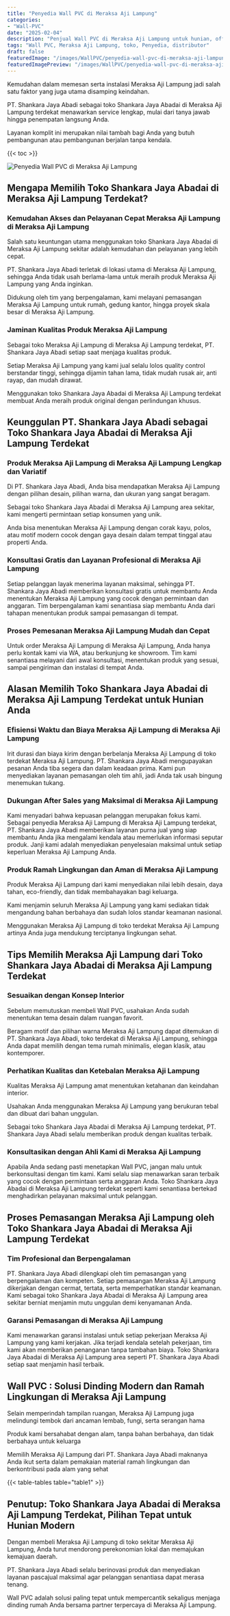 ```yaml
---
title: "Penyedia Wall PVC di Meraksa Aji Lampung"
categories:
- "Wall-PVC"
date: "2025-02-04"
description: "Penjual Wall PVC di Meraksa Aji Lampung untuk hunian, office, dan ritel. Material unggulan, beragam motif, pilihan warna menarik, beserta jasa penempatan ditangani oleh tim berpengalaman dan jaminan resmi!|Jasa distribusi Wall PVC di Meraksa Aji Lampung untuk keperluan tempat tinggal, perkantoran, maupun ritel, dengan material unggulan dan instalasi oleh tim ahli dan garansi resmi.|Solusi Wall PVC di Meraksa Aji Lampung yang terpercaya bagi hunian, perkantoran, dan ritel, dengan panel berkualitas dan penempatan ditangani oleh tenaga ahli ahli serta jaminan resmi.|Penyediaan Wall PVC di Meraksa Aji Lampung bagi rumah, office, dan toko, dengan panel terbaik dan instalasi ditangani oleh tim ahli, lengkap beserta kepastian resmi.}"
tags: "Wall PVC, Meraksa Aji Lampung, toko, Penyedia, distributor"
draft: false
featuredImage: "/images/WallPVC/penyedia-wall-pvc-di-meraksa-aji-lampung.png"
featuredImagePreview: "/images/WallPVC/penyedia-wall-pvc-di-meraksa-aji-lampung.png"
---
```


Kemudahan dalam memesan serta instalasi Meraksa Aji Lampung jadi salah satu faktor yang juga utama disamping keindahan.

PT. Shankara Jaya Abadi sebagai toko Shankara Jaya Abadai di Meraksa Aji Lampung terdekat menawarkan service lengkap, mulai dari tanya jawab hingga penempatan langsung Anda.

Layanan komplit ini merupakan nilai tambah bagi Anda yang butuh pembangunan atau pembangunan berjalan tanpa kendala.

{{< toc >}}

![Penyedia Wall PVC di Meraksa Aji Lampung](/images/Wall-PVC/Penyedia-Wall-PVC-di-Meraksa-Aji-Lampung.png)

## Mengapa Memilih Toko Shankara Jaya Abadai di Meraksa Aji Lampung Terdekat?

### Kemudahan Akses dan Pelayanan Cepat Meraksa Aji Lampung di Meraksa Aji Lampung

Salah satu keuntungan utama menggunakan toko Shankara Jaya Abadai di Meraksa Aji Lampung sekitar adalah kemudahan dan pelayanan yang lebih cepat.

PT. Shankara Jaya Abadi terletak di lokasi utama di Meraksa Aji Lampung, sehingga Anda tidak usah berlama-lama untuk meraih produk Meraksa Aji Lampung yang Anda inginkan.

Didukung oleh tim yang berpengalaman, kami melayani pemasangan Meraksa Aji Lampung untuk rumah, gedung kantor, hingga proyek skala besar di Meraksa Aji Lampung.

### Jaminan Kualitas Produk Meraksa Aji Lampung

Sebagai toko Meraksa Aji Lampung di Meraksa Aji Lampung terdekat, PT. Shankara Jaya Abadi setiap saat menjaga kualitas produk.

Setiap Meraksa Aji Lampung yang kami jual selalu lolos quality control berstandar tinggi, sehingga dijamin tahan lama, tidak mudah rusak air, anti rayap, dan mudah dirawat.

Menggunakan toko Shankara Jaya Abadai di Meraksa Aji Lampung terdekat membuat Anda meraih produk original dengan perlindungan khusus.

## Keunggulan PT. Shankara Jaya Abadi sebagai Toko Shankara Jaya Abadai di Meraksa Aji Lampung Terdekat

### Produk Meraksa Aji Lampung di Meraksa Aji Lampung Lengkap dan Variatif

Di PT. Shankara Jaya Abadi, Anda bisa mendapatkan Meraksa Aji Lampung dengan pilihan desain, pilihan warna, dan ukuran yang sangat beragam.

Sebagai toko Shankara Jaya Abadai di Meraksa Aji Lampung area sekitar, kami mengerti permintaan setiap konsumen yang unik.

Anda bisa menentukan Meraksa Aji Lampung dengan corak kayu, polos, atau motif modern cocok dengan gaya desain dalam tempat tinggal atau properti Anda.

### Konsultasi Gratis dan Layanan Profesional di Meraksa Aji Lampung

Setiap pelanggan layak menerima layanan maksimal, sehingga PT. Shankara Jaya Abadi memberikan konsultasi gratis untuk membantu Anda menentukan Meraksa Aji Lampung yang cocok dengan permintaan dan anggaran. Tim berpengalaman kami senantiasa siap membantu Anda dari tahapan menentukan produk sampai pemasangan di tempat.

### Proses Pemesanan Meraksa Aji Lampung Mudah dan Cepat

Untuk order Meraksa Aji Lampung di Meraksa Aji Lampung, Anda hanya perlu kontak kami via WA, atau berkunjung ke showroom. Tim kami senantiasa melayani dari awal konsultasi, menentukan produk yang sesuai, sampai pengiriman dan instalasi di tempat Anda.

## Alasan Memilih Toko Shankara Jaya Abadai di Meraksa Aji Lampung Terdekat untuk Hunian Anda

### Efisiensi Waktu dan Biaya Meraksa Aji Lampung di Meraksa Aji Lampung

Irit durasi dan biaya kirim dengan berbelanja Meraksa Aji Lampung di toko terdekat Meraksa Aji Lampung. PT. Shankara Jaya Abadi mengupayakan pesanan Anda tiba segera dan dalam keadaan prima. Kami pun menyediakan layanan pemasangan oleh tim ahli, jadi Anda tak usah bingung menemukan tukang.

### Dukungan After Sales yang Maksimal di Meraksa Aji Lampung

Kami menyadari bahwa kepuasan pelanggan merupakan fokus kami. Sebagai penyedia Meraksa Aji Lampung di Meraksa Aji Lampung terdekat, PT. Shankara Jaya Abadi memberikan layanan purna jual yang siap membantu Anda jika mengalami kendala atau memerlukan informasi seputar produk. Janji kami adalah menyediakan penyelesaian maksimal untuk setiap keperluan Meraksa Aji Lampung Anda.

### Produk Ramah Lingkungan dan Aman di Meraksa Aji Lampung

Produk Meraksa Aji Lampung dari kami menyediakan nilai lebih desain, daya tahan, eco-friendly, dan tidak membahayakan bagi keluarga.

Kami menjamin seluruh Meraksa Aji Lampung yang kami sediakan tidak mengandung bahan berbahaya dan sudah lolos standar keamanan nasional.

Menggunakan Meraksa Aji Lampung di toko terdekat Meraksa Aji Lampung artinya Anda juga mendukung terciptanya lingkungan sehat.

## Tips Memilih Meraksa Aji Lampung dari Toko Shankara Jaya Abadai di Meraksa Aji Lampung Terdekat

### Sesuaikan dengan Konsep Interior 

Sebelum memutuskan membeli Wall PVC, usahakan Anda sudah menentukan tema desain dalam ruangan favorit.

Beragam motif dan pilihan warna Meraksa Aji Lampung dapat ditemukan di PT. Shankara Jaya Abadi, toko terdekat di Meraksa Aji Lampung, sehingga Anda dapat memilih dengan tema rumah minimalis, elegan klasik, atau kontemporer.

### Perhatikan Kualitas dan Ketebalan Meraksa Aji Lampung

Kualitas Meraksa Aji Lampung amat menentukan ketahanan dan keindahan interior.

Usahakan Anda menggunakan Meraksa Aji Lampung yang berukuran tebal dan dibuat dari bahan unggulan.

Sebagai toko Shankara Jaya Abadai di Meraksa Aji Lampung terdekat, PT. Shankara Jaya Abadi selalu memberikan produk dengan kualitas terbaik.

### Konsultasikan dengan Ahli Kami di Meraksa Aji Lampung

Apabila Anda sedang pasti menetapkan Wall PVC, jangan malu untuk berkonsultasi dengan tim kami. Kami selalu siap menawarkan saran terbaik yang cocok dengan permintaan serta anggaran Anda. Toko Shankara Jaya Abadai di Meraksa Aji Lampung terdekat seperti kami senantiasa bertekad menghadirkan pelayanan maksimal untuk pelanggan.

## Proses Pemasangan Meraksa Aji Lampung oleh Toko Shankara Jaya Abadai di Meraksa Aji Lampung Terdekat

### Tim Profesional dan Berpengalaman

PT. Shankara Jaya Abadi dilengkapi oleh tim pemasangan yang berpengalaman dan kompeten. Setiap pemasangan Meraksa Aji Lampung dikerjakan dengan cermat, tertata, serta memperhatikan standar keamanan. Kami sebagai toko Shankara Jaya Abadai di Meraksa Aji Lampung area sekitar berniat menjamin mutu unggulan demi kenyamanan Anda.

### Garansi Pemasangan di Meraksa Aji Lampung

Kami menawarkan garansi instalasi untuk setiap pekerjaan Meraksa Aji Lampung yang kami kerjakan. Jika terjadi kendala setelah pekerjaan, tim kami akan memberikan penanganan tanpa tambahan biaya. Toko Shankara Jaya Abadai di Meraksa Aji Lampung area seperti PT. Shankara Jaya Abadi setiap saat menjamin hasil terbaik.

##  Wall PVC : Solusi Dinding Modern dan Ramah Lingkungan di Meraksa Aji Lampung

Selain memperindah tampilan ruangan, Meraksa Aji Lampung juga melindungi tembok dari ancaman lembab, fungi, serta serangan hama

Produk kami bersahabat dengan alam, tanpa bahan berbahaya, dan tidak berbahaya untuk keluarga

Memilih Meraksa Aji Lampung dari PT. Shankara Jaya Abadi maknanya Anda ikut serta dalam pemakaian material ramah lingkungan dan berkontribusi pada alam yang sehat

{{< table-tables table="table1" >}}

## Penutup: Toko Shankara Jaya Abadai di Meraksa Aji Lampung Terdekat, Pilihan Tepat untuk Hunian Modern

Dengan membeli Meraksa Aji Lampung di toko sekitar Meraksa Aji Lampung, Anda turut mendorong perekonomian lokal dan memajukan kemajuan daerah.

PT. Shankara Jaya Abadi selalu berinovasi produk dan menyediakan layanan pascajual maksimal agar pelanggan senantiasa dapat merasa tenang.

 Wall PVC  adalah solusi paling tepat untuk mempercantik sekaligus menjaga dinding rumah Anda bersama partner terpercaya di Meraksa Aji Lampung.
